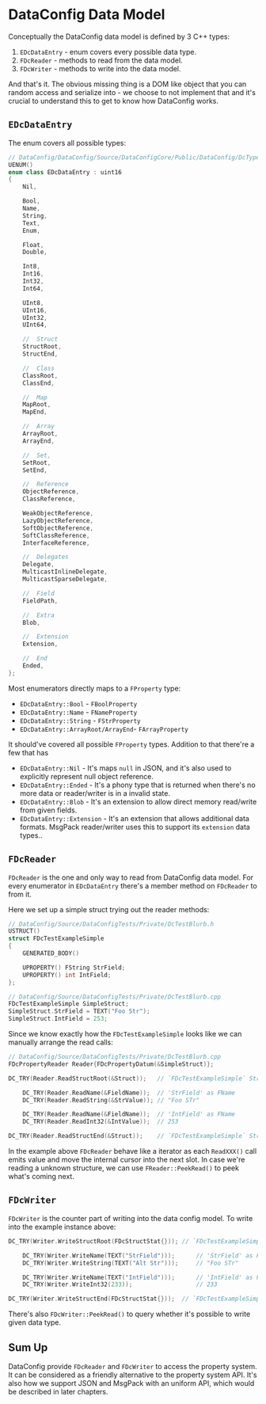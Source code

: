 # DataConfig Data Model

Conceptually the DataConfig data model is defined by 3 C++ types:

1. `EDcDataEntry` - enum covers every possible data type.
2. `FDcReader` - methods to read from the data model.
3. `FDcWriter` - methods to write into the data model.

And that's it. The obvious missing thing is a DOM like object that you can random access and serialize into -  we choose to not implement that and it's crucial to understand this to get to know how DataConfig works.

## `EDcDataEntry`

The enum covers all possible types:

```c++
// DataConfig/DataConfig/Source/DataConfigCore/Public/DataConfig/DcTypes.h
UENUM()
enum class EDcDataEntry : uint16
{
	Nil,

	Bool,
	Name,
	String,
	Text,
	Enum,

	Float,
	Double,

	Int8,
	Int16,
	Int32,
	Int64,

	UInt8,
	UInt16,
	UInt32,
	UInt64,

	//	Struct
	StructRoot,
	StructEnd,

	//	Class
	ClassRoot,
	ClassEnd,

	//	Map
	MapRoot,
	MapEnd,

	//	Array
	ArrayRoot,
	ArrayEnd,

	//	Set,
	SetRoot,
	SetEnd,

	//	Reference
	ObjectReference,
	ClassReference,

	WeakObjectReference,
	LazyObjectReference,
	SoftObjectReference,
	SoftClassReference,
	InterfaceReference,

	//	Delegates
	Delegate,
	MulticastInlineDelegate,
	MulticastSparseDelegate,

	//	Field
	FieldPath,

	//	Extra
	Blob,

	//	Extension
	Extension,

	//	End
	Ended,
};
```

Most enumerators directly maps to a `FProperty` type:

- `EDcDataEntry::Bool`  - `FBoolProperty`
- `EDcDataEntry::Name` - `FNameProperty`
- `EDcDataEntry::String` - `FStrProperty`
- `EDcDataEntry::ArrayRoot/ArrayEnd`- `FArrayProperty`

It should've covered all possible `FProperty` types. Addition to that there're a few that has 

* `EDcDataEntry::Nil` -  It's maps `null` in JSON, and it's also used to explicitly represent null object reference.
* `EDcDataEntry::Ended` - It's a phony type that is returned when there's no more data or reader/writer is in a invalid state.
* `EDcDataEntry::Blob` - It's an extension to allow direct memory read/write from given fields. 
* `EDcDataEntry::Extension` - It's an extension that allows additional data formats. MsgPack reader/writer uses this to support its `extension` data types..

## `FDcReader`

`FDcReader` is the one and only way to read from DataConfig data model. For every enumerator in `EDcDataEntry` there's a member method on `FDcReader` to from it.

Here we set up a simple struct trying out the reader methods:

```c++
// DataConfig/Source/DataConfigTests/Private/DcTestBlurb.h
USTRUCT()
struct FDcTestExampleSimple
{
	GENERATED_BODY()

	UPROPERTY() FString StrField;
	UPROPERTY() int IntField;
};

// DataConfig/Source/DataConfigTests/Private/DcTestBlurb.cpp
FDcTestExampleSimple SimpleStruct;
SimpleStruct.StrField = TEXT("Foo Str");
SimpleStruct.IntField = 253;
```

Since we know exactly how the `FDcTestExampleSimple` looks like we can manually arrange the read calls:

```c++
// DataConfig/Source/DataConfigTests/Private/DcTestBlurb.cpp
FDcPropertyReader Reader{FDcPropertyDatum(&SimpleStruct)};

DC_TRY(Reader.ReadStructRoot(&Struct));   // `FDcTestExampleSimple` Struct Root

    DC_TRY(Reader.ReadName(&FieldName));  // 'StrField' as FName
    DC_TRY(Reader.ReadString(&StrValue)); // "Foo STr"

    DC_TRY(Reader.ReadName(&FieldName));  // 'IntField' as FName
    DC_TRY(Reader.ReadInt32(&IntValue));  // 253

DC_TRY(Reader.ReadStructEnd(&Struct));    // `FDcTestExampleSimple` Struct Root
```

In the example above `FDcReader` behave like a iterator as each `ReadXXX()` call emits value and move the internal cursor into the next slot. In case we're reading a unknown structure, we can use `FReader::PeekRead()` to peek what's coming next.

## `FDcWriter`

`FDcWriter` is the counter part of writing into the data config model. To write into the example instance above:

```c++
DC_TRY(Writer.WriteStructRoot(FDcStructStat{})); // `FDcTestExampleSimple` Struct Root

    DC_TRY(Writer.WriteName(TEXT("StrField")));      // 'StrField' as FName
    DC_TRY(Writer.WriteString(TEXT("Alt Str")));     // "Foo STr"

    DC_TRY(Writer.WriteName(TEXT("IntField")));      // 'IntField' as FName
    DC_TRY(Writer.WriteInt32(233));                  // 233

DC_TRY(Writer.WriteStructEnd(FDcStructStat{}));  // `FDcTestExampleSimple` Struct Root
```

There's also `FDcWriter::PeekRead()` to query whether it's possible to write given data type.

## Sum Up

DataConfig provide `FDcReader` and `FDcWriter` to access the property system. It can be considered as a friendly alternative to the property system API. It's also how we support JSON and MsgPack with an uniform API, which would be described in later chapters.



